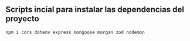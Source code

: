 ## Scripts incial para instalar las dependencias del proyecto
```bash
npm i cors dotenv express mongoose morgan zod nodemon


